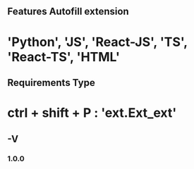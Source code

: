 ## Features Autofill extension

# 'Python', 'JS', 'React-JS', 'TS', 'React-TS', 'HTML'

## Requirements Type

# ctrl + shift + P : 'ext.Ext_ext' 

## -V
### 1.0.0
